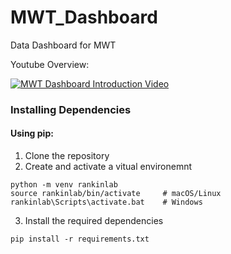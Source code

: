 # MWT_Dashboard
 Data Dashboard for MWT

Youtube Overview:

[![MWT Dashboard Introduction Video](http://img.youtube.com/vi/xbQ0CRUCnZs/0.jpg)](https://youtu.be/xbQ0CRUCnZs "MWT Dashboard Introduction Video")



### Installing Dependencies

#### Using pip:

1. Clone the repository
2. Create and activate a vitual environemnt
```
python -m venv rankinlab
source rankinlab/bin/activate     # macOS/Linux
rankinlab\Scripts\activate.bat    # Windows
```

3. Install the required dependencies
```
pip install -r requirements.txt

```
